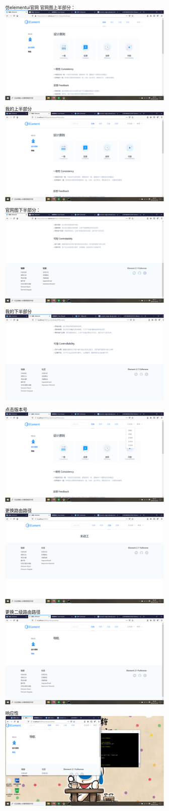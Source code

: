 仿elementui官网
官网图上半部分：
![load fail](https://github.com/a1043860923/VUE-ElementUI/blob/master/md_img/element.PNG)

我的上半部分
![load fail](https://github.com/a1043860923/VUE-ElementUI/blob/master/md_img/mysite.PNG)

官网图下半部分：
![load fail](https://github.com/a1043860923/VUE-ElementUI/blob/master/md_img/element2.PNG)

我的下半部分
![load fail](https://github.com/a1043860923/VUE-ElementUI/blob/master/md_img/mysite2.PNG)

点击版本号
![load fail](https://github.com/a1043860923/VUE-ElementUI/blob/master/md_img/click2.12.0.PNG)

更换路由路径
![load fail](https://github.com/a1043860923/VUE-ElementUI/blob/master/md_img/clickZhuti.PNG)

更换二级路由路径
![load fail](https://github.com/a1043860923/VUE-ElementUI/blob/master/md_img/clickNav.PNG)

响应性
![load fail](https://github.com/a1043860923/VUE-ElementUI/blob/master/md_img/response.PNG)

